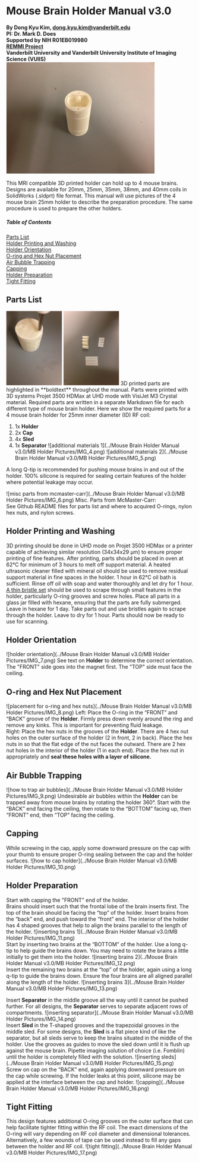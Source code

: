 # Mouse Brain Holder Manual v3.0
**By Dong Kyu Kim, dong.kyu.kim@vanderbilt.edu  
PI: Dr. Mark D. Does  
Supported by NIH R01EB019980  
[REMMI Project](https://vuiis.vumc.org/remmi/remmi.php)    
Vanderbilt University and Vanderbilt University Institute of Imaging Science (VUIIS)** <img src="https://github.com/remmi-toolbox/3D_Print/blob/master/MouseBrainHolders/Mouse_Brain_Holder_Manual_v3.0/MB_Holder_Pictures/IMG_1.png" width="400" height="300">

This MRI compatible 3D printed holder can hold up to 4 mouse brains. Designs are available for 20mm, 25mm, 35mm, 38mm, and 40mm coils in SolidWorks (.sldprt) file format. This manual will use pictures of the 4 mouse brain 25mm holder to describe the preparation procedure. The same procedure is used to prepare the other holders.

##### Table of Contents
[Parts List](#parts-list)  
[Holder Printing and Washing](#holder-printing-and-washing)  
[Holder Orientation](#holder-orientation)  
[O-ring and Hex Nut Placement](#o-ring-and-hex-nut-placement)  
[Air Bubble Trapping](#air-bubble-trapping)  
[Capping](#capping)  
[Holder Preparation](#holder-preparation)  
[Tight Fitting](#tight-fitting)  

## Parts List
<img src="https://github.com/remmi-toolbox/3D_Print/blob/master/MouseBrainHolders/Mouse_Brain_Holder_Manual_v3.0/MB_Holder_Pictures/IMG_2.png" width="150" height="200">
<img src="https://github.com/remmi-toolbox/3D_Print/blob/master/MouseBrainHolders/Mouse_Brain_Holder_Manual_v3.0/MB_Holder_Pictures/IMG_3.png" width="150" height="200">  
3D printed parts are highlighted in **boldtext** throughout the manual. Parts were printed with 3D systems Projet 3500 HDMax at UHD mode with VisiJet M3 Crystal material. Required parts are written in a separate Markdown file for each different type of mouse brain holder. Here we show the required parts for a 4 mouse brain holder for 25mm inner diameter (ID) RF coil:

1. 1x **Holder**
2. 2x **Cap**
3. 4x **Sled**
4. 1x **Separator**
![additional materials 1](../Mouse Brain Holder Manual v3.0/MB Holder Pictures/IMG_4.png)
![additional materials 2](../Mouse Brain Holder Manual v3.0/MB Holder Pictures/IMG_5.png)

A long Q-tip is recommended for pushing mouse brains in and out of the holder. 100% silicone is required for sealing certain features of the holder where potential leakage may occur.

![misc parts from mcmaster-carr](../Mouse Brain Holder Manual v3.0/MB Holder Pictures/IMG_6.png)
Misc. Parts from McMaster-Carr:  
See Github README files for parts list and where to acquired O-rings, nylon hex nuts, and nylon screws.

## Holder Printing and Washing
3D printing should be done in UHD mode on Projet 3500 HDMax or a printer capable of achieving similar resolution (34x34x29 µm) to ensure proper printing of fine features. After printing, parts should be placed in oven at 62°C for minimum of 3 hours to melt off support material. A heated ultrasonic cleaner filled with mineral oil should be used to remove residual support material in fine spaces in the holder. 1 hour in 62°C oil bath is sufficient. Rinse off oil with soap and water thoroughly and let dry for 1 hour.  [A thin bristle set](https://www.mcmaster.com/7396T71) should be used to scrape through small features in the holder, particularly O-ring grooves and screw holes. Place all parts in a glass jar filled with hexane, ensuring that the parts are fully submerged. Leave in hexane for 1 day. Take parts out and use bristles again to scrape through the holder. Leave to dry for 1 hour. Parts should now be ready to use for scanning.

## Holder Orientation
![holder orientation](../Mouse Brain Holder Manual v3.0/MB Holder Pictures/IMG_7.png)
See text on **Holder** to determine the correct orientation. The "FRONT" side goes into the magnet first. The "TOP" side must face the ceiling.

## O-ring and Hex Nut Placement
![placement for o-ring and hex nuts](../Mouse Brain Holder Manual v3.0/MB Holder Pictures/IMG_8.png)
Left: Place the O-ring in the “FRONT” and “BACK” groove of the **Holder**. Firmly press down evenly around the ring and remove any kinks. This is important for preventing fluid leakage.  
Right: Place the hex nuts in the grooves of the **Holder**. There are 4 hex nut holes on the outer surface of the holder (2 in front, 2 in back). Place the hex nuts in so that the flat edge of the nut faces the outward. There are 2 hex nut holes in the interior of the holder (1 in each end). Place the hex nut in appropriately and **seal these holes with a layer of silicone.**

## Air Bubble Trapping
![how to trap air bubbles](../Mouse Brain Holder Manual v3.0/MB Holder Pictures/IMG_9.png)
Undesirable air bubbles within the **Holder** can be trapped away from mouse brains by rotating the holder 360°. Start with the “BACK” end facing the ceiling, then rotate to the “BOTTOM” facing up, then “FRONT” end, then “TOP” facing the ceiling.

## Capping
While screwing in the cap, apply some downward pressure on the cap with your thumb to ensure proper O-ring sealing between the cap and the holder surfaces.
![how to cap holder](../Mouse Brain Holder Manual v3.0/MB Holder Pictures/IMG_10.png)

## Holder Preparation
Start with capping the "FRONT" end of the holder.  
Brains should insert such that the frontal lobe of the brain inserts first. The top of the brain should be facing the “top” of the holder. Insert brains from the “back” end, and push toward the “front” end. The interior of the holder has 4 shaped grooves that help to align the brains parallel to the length of the holder.
![inserting brains 1](../Mouse Brain Holder Manual v3.0/MB Holder Pictures/IMG_11.png)  
Start by inserting two brains at the “BOTTOM” of the holder. Use a long q-tip to help guide the brains down. You may need to rotate the brains a little initially to get them into the holder.
![inserting brains 2](../Mouse Brain Holder Manual v3.0/MB Holder Pictures/IMG_12.png)  
Insert the remaining two brains at the “top” of the holder, again using a long q-tip to guide the brains down. Ensure the four brains are all aligned parallel along the length of the holder.
![inserting brains 3](../Mouse Brain Holder Manual v3.0/MB Holder Pictures/IMG_13.png)

Insert **Separator** in the middle groove all the way until it cannot be pushed further. For all designs, the **Separator** serves to separate adjacent rows of compartments.
![inserting separator](../Mouse Brain Holder Manual v3.0/MB Holder Pictures/IMG_14.png)  
Insert **Sled** in the T-shaped grooves and the trapezoidal grooves in the middle sled. For some designs, the **Sled** is a flat piece kind of like the separator, but all sleds serve to keep the brains situated in the middle of the holder. Use the grooves as guides to move the sled down until it is flush up against the mouse brain. Pipette imaging solution of choice (i.e. Fomblin) until the holder is completely filled with the solution.
![inserting sleds](../Mouse Brain Holder Manual v3.0/MB Holder Pictures/IMG_15.png)  
Screw on cap on the “BACK” end, again applying downward pressure on the cap while screwing. If the holder leaks at this point, silicone may be applied at the interface between the cap and holder.
![capping](../Mouse Brain Holder Manual v3.0/MB Holder Pictures/IMG_16.png)

## Tight Fitting
This design features additional O-ring grooves on the outer surface that can help facilitate tighter fitting within the RF coil. The exact dimensions of the O-ring will vary depending on RF coil diameter and dimensional tolerances. Alternatively, a few wounds of tape can be used instead to fill any gaps between the holder and RF coil.
![tight fitting](../Mouse Brain Holder Manual v3.0/MB Holder Pictures/IMG_17.png)
